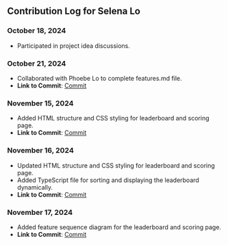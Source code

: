 ## Contribution Log for Selena Lo

### October 18, 2024
- Participated in project idea discussions.

### October 21, 2024
- Collaborated with Phoebe Lo to complete features.md file.
- **Link to Commit**: [Commit](https://github.com/leon332157/teradle/commit/0569611575263c63ec2287814fd27dac34a8c2d0)

### November 15, 2024
- Added HTML structure and CSS styling for leaderboard and scoring page.
- **Link to Commit**: [Commit](https://github.com/leon332157/teradle/commit/fc6dd4c0b75101ce914a62582113cb8f2ae5a3fa)

### November 16, 2024
- Updated HTML structure and CSS styling for leaderboard and scoring page.
- Added TypeScript file for sorting and displaying the leaderboard dynamically.
- **Link to Commit**: [Commit](https://github.com/leon332157/teradle/commit/9b8ff9e275b2e81a744882d47467a0d548fce4a6#diff-a6549d882acfafd8144e97d9e8b6ca73072ac5cb7a6cd73dd6aea3733b85cda0)

### November 17, 2024
- Added feature sequence diagram for the leaderboard and scoring page.
- **Link to Commit**: [Commit](https://github.com/leon332157/teradle/commit/fd8e003b4d5182b1827e72fd4f9520c683bc5efc)